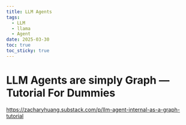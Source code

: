 ```yaml
---
title: LLM Agents
tags:
  - LLM
  - llama
  - Agent
date: 2025-03-30
toc: true
toc_sticky: true
---
```


# LLM Agents are simply Graph — Tutorial For Dummies

https://zacharyhuang.substack.com/p/llm-agent-internal-as-a-graph-tutorial